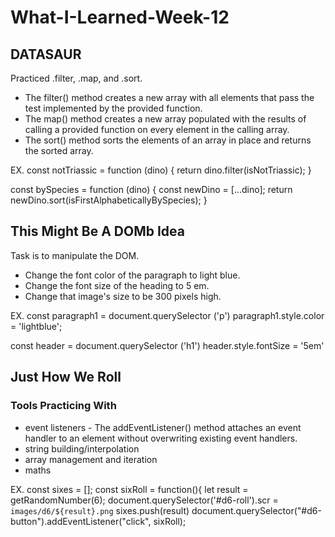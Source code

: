 # What-I-Learned-Week-12

## DATASAUR

Practiced .filter, .map, and .sort.
* The filter() method creates a new array with all elements that pass the test implemented by the provided function.
* The map() method creates a new array populated with the results of calling a provided function on every element in the calling array.
* The sort() method sorts the elements of an array in place and returns the sorted array. 

EX. const notTriassic = function (dino) { return dino.filter(isNotTriassic); }

const bySpecies = function (dino) { const newDino = [...dino]; return newDino.sort(isFirstAlphabeticallyBySpecies); }


## This Might Be A DOMb Idea

Task is to manipulate the DOM. 
* Change the font color of the paragraph to light blue.
* Change the font size of the heading to 5 em.
* Change that image's size to be 300 pixels high.

EX. const paragraph1 = document.querySelector
('p')
paragraph1.style.color = 'lightblue';

const header = document.querySelector
('h1')
header.style.fontSize = '5em'


## Just How We Roll

### Tools Practicing With

* event listeners - The addEventListener() method attaches an event handler to an element without overwriting existing event handlers.
* string building/interpolation
* array management and iteration
* maths


EX. 
const sixes = [];
const sixRoll = function(){
let result = getRandomNumber(6);
document.querySelector('#d6-roll').scr = `images/d6/${result}.png`
sixes.push(result)
document.querySelector("#d6-button").addEventListener("click", sixRoll);




